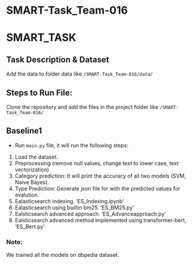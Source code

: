 # SMART-Task_Team-016

# SMART_TASK
## Task Description & Dataset 
Add the data to folder data like `/SMART-Task_Team-016/data/`

## Steps to Run File:
Clone the repository and add the files in the project folder like `/SMART-Task_Team-016/`

## Baseline1
- Run `main.py` file, it will run the following steps:
1. Load the dataset.
2. Preprocessing (remove null values, change text to lower case, text vectorization)
3. Category prediction: It will print the accuracy of all two models (SVM, Naive Bayes).
4. Type Prediction: Generate json file for with the predicted values  for evalution.
5. Ealasticsearch indexing.  ‘ES_Indexing.ipynb’
6. Ealasticsearch using builtin bm25. ‘ES_BM25.py’
7. Ealsticsearch advanced approach. ‘ES_Advanceapproach.py’
8. Ealsticsearch advanced method implemented using transformer-bert, ‘ES_Bert.py’



### Note:
We trained all the models on dbpedia dataset.
